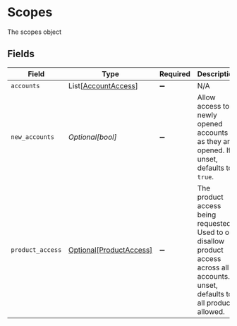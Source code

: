 # Scopes

The scopes object


## Fields

| Field                                                                                                                                   | Type                                                                                                                                    | Required                                                                                                                                | Description                                                                                                                             |
| --------------------------------------------------------------------------------------------------------------------------------------- | --------------------------------------------------------------------------------------------------------------------------------------- | --------------------------------------------------------------------------------------------------------------------------------------- | --------------------------------------------------------------------------------------------------------------------------------------- |
| `accounts`                                                                                                                              | List[[AccountAccess](../../models/shared/accountaccess.md)]                                                                             | :heavy_minus_sign:                                                                                                                      | N/A                                                                                                                                     |
| `new_accounts`                                                                                                                          | *Optional[bool]*                                                                                                                        | :heavy_minus_sign:                                                                                                                      | Allow access to newly opened accounts as they are opened. If unset, defaults to `true`.                                                 |
| `product_access`                                                                                                                        | [Optional[ProductAccess]](../../models/shared/productaccess.md)                                                                         | :heavy_minus_sign:                                                                                                                      | The product access being requested. Used to or disallow product access across all accounts. If unset, defaults to all products allowed. |